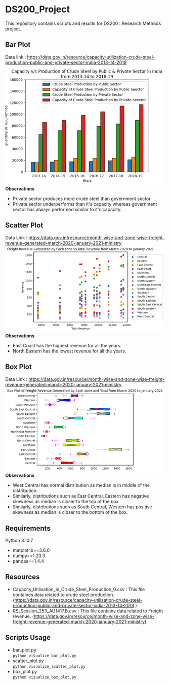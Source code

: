 # DS200_Project
This repository contains scripts and results for DS200 : Research Methods project. 

## Bar Plot
Data link : https://data.gov.in/resource/capacity-utilization-crude-steel-production-public-and-private-sector-india-2013-14-2018  
![Alt text](bar_plot.png "Crude Steel Comparison")
**Observations** 
- Private sector produces more crude steel than government sector
- Private sector underperforms than it's capacity whereas government sector has always performed similar to it's capacity.


## Scatter Plot
Data Link : https://data.gov.in/resource/month-wise-and-zone-wise-freight-revenue-generated-march-2020-january-2021-ministry
![Alt text](scatter_plot.png "Freight Comparison") 
**Observations** 
- East Coast has the highest revenue for all the years. 
- North Eastern has the lowest revenue for all the years.

## Box Plot
Data Link : https://data.gov.in/resource/month-wise-and-zone-wise-freight-revenue-generated-march-2020-january-2021-ministry
![Alt text](box_plot.png "Freight Comparison") 
**Observations** 
- West Central has normal distribution as median is in middle of the distribution. 
- Similarly, distributions such as East Central, Eastern has negative skewness as median is closer to the top of the box. 
- Similarly, distributions such as South Central, Western has positive skewness as median is closer to the bottom of the box.

## Requirements
Python 3.10.7  
- matplotlib==3.6.0
- numpy==1.23.3
- pandas==1.4.4  

## Resources 
- Capacity_Utilisation_in_Crude_Steel_Production_0.csv : This file containes data related to crude steel production. (https://data.gov.in/resource/capacity-utilization-crude-steel-production-public-and-private-sector-india-2013-14-2018  )
- RS_Session_253_AU1417.B.csv : This file contains data related to Freight revenue. (https://data.gov.in/resource/month-wise-and-zone-wise-freight-revenue-generated-march-2020-january-2021-ministry)

## Scripts Usage
- bar_plot.py  
  `python visualize_bar_plot.py`
- scatter_plot.py  
  `python visualize_scatter_plot.py`
- box_plot.py  
  `python visualize_box_plot.py`
